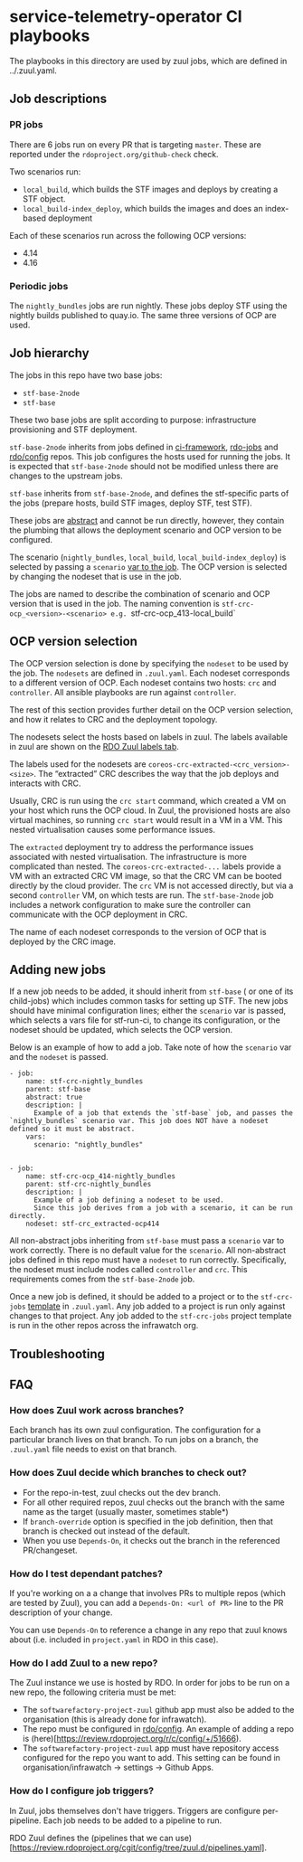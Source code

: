 # service-telemetry-operator CI playbooks

The playbooks in this directory are used by zuul jobs, which are defined in ../.zuul.yaml.

## Job descriptions

### PR jobs

There are 6 jobs run on every PR that is targeting `master`.
These are reported under the `rdoproject.org/github-check` check.

Two scenarios run:
- `local_build`, which builds the STF images and deploys by creating a STF object.
- `local_build-index_deploy`, which builds the images and does an index-based deployment

Each of these scenarios run across the following OCP versions:
- 4.14
- 4.16

### Periodic jobs

The `nightly_bundles` jobs are run nightly. These jobs deploy STF using the nightly builds published to quay.io.
The same three versions of OCP are used.

## Job hierarchy

The jobs in this repo have two base jobs:

- `stf-base-2node`
- `stf-base`

These two base jobs are split according to purpose: infrastructure provisioning and STF deployment.

`stf-base-2node` inherits from jobs defined in [ci-framework](http://github.com/openstack-k8s-operators/ci-framework), [rdo-jobs](https://review.rdoproject.org/cgit/rdo-jobs/) and [rdo/config](https://review.rdoproject.org/cgit/config/) repos.
This job configures the hosts used for running the jobs.
It is expected that `stf-base-2node` should not be modified unless there are changes to the upstream jobs.

`stf-base` inherits from `stf-base-2node`, and defines the stf-specific parts of the jobs (prepare hosts, build STF images, deploy STF, test STF).

These jobs are [abstract](https://zuul-ci.org/docs/zuul/latest/config/job.html#attr-job.abstract) and cannot be run directly, however, they contain the plumbing that allows the deployment scenario and OCP version to be configured.

The scenario (`nightly_bundles`, `local_build`, `local_build-index_deploy`) is selected by passing a `scenario` [var to the job](https://zuul-ci.org/docs/zuul/latest/config/job.html#attr-job.vars).
The OCP version is selected by changing the nodeset that is use in the job.

The jobs are named to describe the combination of scenario and OCP version that is used in the job.
The naming convention is `stf-crc-ocp_<version>-<scenario> e.g. `stf-crc-ocp_413-local_build`

## OCP version selection

The OCP version selection is done by specifying the `nodeset` to be used by the job.
The `nodesets` are defined in `.zuul.yaml`. Each nodeset corresponds to a different version of OCP.
Each nodeset contains two hosts: `crc` and `controller`.
All ansible playbooks are run against `controller`.

The rest of this section provides further detail on the OCP version selection, and how it relates to CRC and the deployment topology.

The nodesets select the hosts based on labels in zuul.
The labels available in zuul are shown on the [RDO Zuul labels tab](https://review.rdoproject.org/zuul/labels).

The labels used for the nodesets are `coreos-crc-extracted-<crc_version>-<size>`.
The “extracted” CRC describes the way that the job deploys and interacts with CRC.

Usually, CRC is run using the `crc start` command, which created a VM on your host which runs the OCP cloud.
In Zuul, the provisioned hosts are also virtual machines, so running `crc start` would result in a VM in a VM. This nested virtualisation causes some performance issues.

The `extracted` deployment try to address the performance issues associated with nested virtualisation. The infrastructure is more complicated than nested.
The `coreos-crc-extracted-...` labels provide a VM with an extracted CRC VM image, so that the CRC VM can be booted directly by the cloud provider. The `crc` VM is not accessed directly, but via a second `controller` VM, on which tests are run. The `stf-base-2node` job includes a network configuration to make sure the controller can communicate with the OCP deployment in CRC.

The name of each nodeset corresponds to the version of OCP that is deployed by the CRC image.

## Adding new jobs

If a new job needs to be added, it should inherit from `stf-base` ( or one of its child-jobs) which includes common tasks for setting up STF. The new jobs should have minimal configuration lines; either the `scenario` var is passed, which selects a vars file for stf-run-ci, to change its configuration, or the nodeset should be updated, which selects the OCP version.

Below is an example of how to add a job. Take note of how the `scenario` var and the `nodeset` is passed.

    - job:
        name: stf-crc-nightly_bundles
        parent: stf-base
        abstract: true
        description: |
          Example of a job that extends the `stf-base` job, and passes the `nightly_bundles` scenario var. This job does NOT have a nodeset defined so it must be abstract.
        vars:
          scenario: "nightly_bundles"


    - job:
        name: stf-crc-ocp_414-nightly_bundles
        parent: stf-crc-nightly_bundles
        description: |
          Example of a job defining a nodeset to be used.
          Since this job derives from a job with a scenario, it can be run directly.
        nodeset: stf-crc_extracted-ocp414

All non-abstract jobs inheriting from `stf-base` must pass a `scenario` var to work correctly. There is no default value for the `scenario`.
All non-abstract jobs defined in this repo must have a `nodeset` to run correctly. Specifically, the nodeset must include nodes called `controller` and `crc`. This requirements comes from the `stf-base-2node` job.

Once a new job is defined, it should be added to a project or to the `stf-crc-jobs` [template](https://zuul-ci.org/docs/zuul/latest/config/project.html#project-template) in `.zuul.yaml`.
Any job added to a project is run only against changes to that project.
Any job added to the `stf-crc-jobs` project template is run in the other repos across the infrawatch org.

## Troubleshooting

## FAQ

### How does Zuul work across branches?
Each branch has its own zuul configuration. The configuration for a particular branch lives on that branch.
To run jobs on a branch, the `.zuul.yaml` file needs to exist on that branch.

### How does Zuul decide which branches to check out?

- For the repo-in-test, zuul checks out the dev branch.
- For all other required repos, zuul checks out the branch with the same name as the target (usually master, sometimes stable*)
- If  `branch-override` option is specified in the job definition, then that branch is checked out instead of the default.
- When you use `Depends-On`, it checks out the branch in the referenced PR/changeset.

### How do I test dependant patches?
If you're working on a a change that involves PRs to multiple repos (which are tested by Zuul), you can add a `Depends-On: <url of PR>` line to the PR description of your change.

You can use `Depends-On` to reference a change in any repo that zuul knows about (i.e. included in `project.yaml` in RDO in this case).

### How do I add Zuul to a new repo?
The Zuul instance we use is hosted by RDO. In order for jobs to be run on a new repo, the following criteria must be met:
- The `softwarefactory-project-zuul` github app must also be added to the organisation (this is already done for infrawatch).
- The repo must be configured in [rdo/config](https://review.rdoproject.org/cgit/config/tree/zuul/rdo.yaml). An example of adding a repo is (here)[https://review.rdoproject.org/r/c/config/+/51666).
- The `softwarefactory-project-zuul` app must have repository access configured for the repo you want to add. This setting can be found in organisation/infrawatch -> settings -> Github Apps.

### How do I configure job triggers?
In Zuul, jobs themselves don't have triggers. Triggers are configure per-pipeline.
Each job needs to be added to a pipeline to run.

RDO Zuul defines the (pipelines that we can use)[https://review.rdoproject.org/cgit/config/tree/zuul.d/pipelines.yaml].
